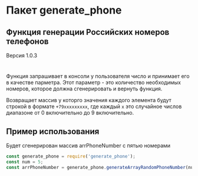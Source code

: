 # Пакет generate_phone
## Функция генерации Российских номеров телефонов  
Версия 1.0.3
#

Функция запрашивает в консоли у пользователя число и принимает его в качестве парметра. Этот параметр - это количество необходимых номеров, которое должна сгенерировать и вернуть функция.

Возвращает массив у которго значения каждого элемента будут строкой в формате `+79xxxxxxxxx`, где каждый `x`  это случайное числов диапазоне от 0 включительно до 9 включительно. 

## Пример использования 
Будет сгенерирован массив arrPhoneNumber с пятью номерами 
```javascript
const generate_phone = require('generate_phone');
const num = 5;
const arrPhoneNumber = generate_phone.generateArrayRandomPhoneNumber(num);
```
